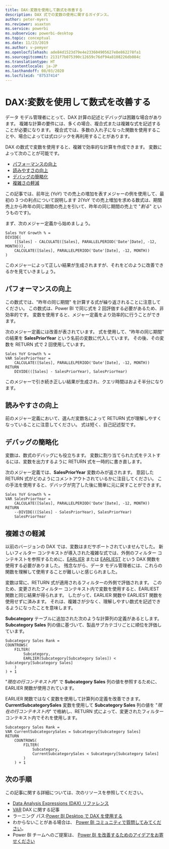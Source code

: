 ```yaml
---
title: DAX:変数を使用して数式を改善する
description: DAX 式での変数の使用に関するガイダンス。
author: peter-myers
ms.reviewer: asaxton
ms.service: powerbi
ms.subservice: powerbi-desktop
ms.topic: conceptual
ms.date: 11/23/2019
ms.author: v-pemyer
ms.openlocfilehash: ade84d1523d79e4e233604905627e8e862278fa1
ms.sourcegitcommit: 2131f7b075390c12659c76df94a8108226db084c
ms.translationtype: HT
ms.contentlocale: ja-JP
ms.lasthandoff: 08/03/2020
ms.locfileid: "87537414"
---
```

# <a name="dax-use-variables-to-improve-your-formulas"></a>DAX:変数を使用して数式を改善する

データ モデル管理者にとって、DAX 計算の記述とデバッグは困難な場合があります。 複雑な計算の要件には、多くの場合、複合式または複雑な式を記述することが必要になります。 複合式では、多数の入れ子になった関数を使用することや、場合によっては式ロジックを再利用することがあります。

DAX の数式で変数を使用すると、複雑で効率的な計算を作成できます。 変数によって次のことが可能です。

- [パフォーマンスの向上](#improve-performance)
- [読みやすさの向上](#improve-readability)
- [デバッグの簡略化](#simplify-debugging)
- [複雑さの軽減](#reduce-complexity)

この記事では、前年比 (YoY) での売上の増加を表すメジャーの例を使用して、最初の 3 つの利点について説明します  2(YoY での売上増加を求める数式は、期間売上から昨年の同じ期間の売上を引いて、昨年の同じ期間の売上で "_割る_" というものです)。

まず、次のメジャー定義から始めましょう。

```dax
Sales YoY Growth % =
DIVIDE(
    ([Sales] - CALCULATE([Sales], PARALLELPERIOD('Date'[Date], -12, MONTH))),
    CALCULATE([Sales], PARALLELPERIOD('Date'[Date], -12, MONTH))
)
```

このメジャーによって正しい結果が生成されますが、それをどのように改善できるかを見ていきましょう。

## <a name="improve-performance"></a>パフォーマンスの向上

この数式では、"昨年の同じ期間" を計算する式が繰り返されることに注意してください。 この数式は、Power BI で同じ式を 2 回評価する必要があるため、非効率的です。 変数を使用すると、メジャー定義をより効率的に行うことができます。

次のメジャー定義には改善が表されています。 式を使用して、"昨年の同じ期間" の結果を **SalesPriorYear** という名前の変数に代入しています。 その後、その変数を RETURN 式で 2 回使用しています。

```dax
Sales YoY Growth % =
VAR SalesPriorYear =
    CALCULATE([Sales], PARALLELPERIOD('Date'[Date], -12, MONTH))
RETURN
    DIVIDE(([Sales] - SalesPriorYear), SalesPriorYear)
```

このメジャーで引き続き正しい結果が生成され、クエリ時間はおよそ半分になります。

## <a name="improve-readability"></a>読みやすさの向上

前のメジャー定義において、選んだ変数名によって RETURN 式が理解しやすくなっていることに注意してください。 式は短く、自己記述型です。

## <a name="simplify-debugging"></a>デバッグの簡略化

変数は、数式のデバッグにも役立ちます。 変数に割り当てられた式をテストするには、変数を出力するように RETURN 式を一時的に書き直します。

次のメジャー定義では、**SalesPriorYear** 変数のみが返されます。 意図した RETURN 式がどのようにコメントアウトされているかに注目してください。 この手法を使用すると、デバッグが完了した後に簡単に元に戻すことができます。

```dax
Sales YoY Growth % =
VAR SalesPriorYear =
    CALCULATE([Sales], PARALLELPERIOD('Date'[Date], -12, MONTH))
RETURN
    --DIVIDE(([Sales] - SalesPriorYear), SalesPriorYear)
    SalesPriorYear
```

## <a name="reduce-complexity"></a>複雑さの軽減

以前のバージョンの DAX では、変数はまだサポートされていませんでした。 新しいフィルター コンテキストが導入された複雑な式では、外側のフィルター コンテキストを参照するために、[EARLIER](/dax/earlier-function-dax) または [EARLIEST](/dax/earliest-function-dax) という DAX 関数を使用する必要がありました。 残念ながら、データ モデル管理者には、これらの関数を理解して使用することが難しいと感じられました。

変数は常に、RETURN 式が適用されるフィルターの外側で評価されます。 このため、変更されたフィルター コンテキスト内で変数を使用すると、EARLIEST 関数と同じ結果が得られます。 したがって、EARLIER 関数や EARLIEST 関数を使用せずに済みます。 それは、複雑さが少なく、理解しやすい数式を記述できるようになったことを意味します。

**Subcategory** テーブルに追加された次のような計算列の定義があるとします。 **Subcategory Sales** 列の値に基づいて、製品サブカテゴリごとに順位を評価しています。

```dax
Subcategory Sales Rank =
COUNTROWS(
    FILTER(
        Subcategory,
        EARLIER(Subcategory[Subcategory Sales]) < Subcategory[Subcategory Sales]
    )
) + 1
```

"_現在の行コンテキスト内_" で **Subcategory Sales** 列の値を参照するために、EARLIER 関数が使用されています。

EARLIER 関数ではなく変数を使用して計算列の定義を改善できます。 **CurrentSubcategorySales** 変数を使用して **Subcategory Sales** 列の値を "_現在の行コンテキスト内_" で格納し、RETURN 式によって、変更されたフィルター コンテキスト内でそれを使用します。

```dax
Subcategory Sales Rank =
VAR CurrentSubcategorySales = Subcategory[Subcategory Sales]
RETURN
    COUNTROWS(
        FILTER(
            Subcategory,
            CurrentSubcategorySales < Subcategory[Subcategory Sales]
        )
    ) + 1
```

## <a name="next-steps"></a>次の手順

この記事に関する詳細については、次のリソースを参照してください。

- [Data Analysis Expressions (DAX) リファレンス](/dax/)
- [VAR](/dax/var-dax) DAX に関する記事
- ラーニング パス:[Power BI Desktop で DAX を使用する](https://docs.microsoft.com/learn/paths/dax-power-bi/)
- わからないことがある場合は、 [Power BI コミュニティで質問してみてください](https://community.powerbi.com/)。
- Power BI チームへのご提案は、 [Power BI を改善するためのアイデアをお寄せください](https://ideas.powerbi.com)
